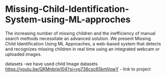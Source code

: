 # Missing-Child-Identification-System-using-ML-approches
The increasing number of missing children and the inefficiency of manual search methods necessitate an advanced solution. We present Missing Child Identification Using ML Approaches, a web-based system that detects and recognizes missing children in real time using an integrated webcam or uploaded images.

datasets -we have used child  Image datasets
https://youtu.be/QKMnbrip104?si=vg736csc65kmVowY - link to project
